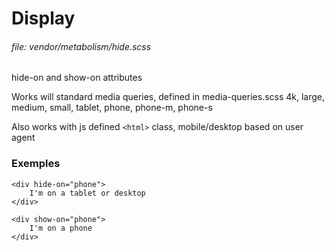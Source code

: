 # Display

###### file: vendor/metabolism/hide.scss

hide-on and show-on attributes

Works will standard media queries, defined in media-queries.scss
4k, large, medium, small, tablet, phone, phone-m, phone-s

Also works with js defined `<html>` class, mobile/desktop based on user agent

### Exemples

~~~
<div hide-on="phone">
    I'm on a tablet or desktop
</div>
~~~

~~~
<div show-on="phone">
    I'm on a phone
</div>
~~~